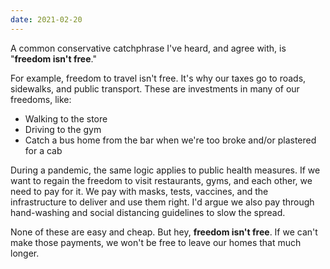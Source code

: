 ```yaml
---
date: 2021-02-20
---
```


A common conservative catchphrase I've heard, and agree with, is "**freedom isn't free**."

For example, freedom to travel isn't free. It's why our taxes go to roads, sidewalks, and public transport. These are investments in many of our freedoms, like:

* Walking to the store
* Driving to the gym
* Catch a bus home from the bar when we're too broke and/or plastered for a cab

During a pandemic, the same logic applies to public health measures. If we want to regain the freedom to visit restaurants, gyms, and each other, we need to pay for it. We pay with masks, tests, vaccines, and the infrastructure to deliver and use them right. I'd argue we also pay through hand-washing and social distancing guidelines to slow the spread.

None of these are easy and cheap. But hey, **freedom isn't free**. If we can't make those payments, we won't be free to leave our homes that much longer.
